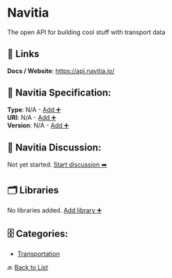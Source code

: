 # Navitia

The open API for building cool stuff with transport data

##  🔗 Links
**Docs / Website**: https://api.navitia.io/

## 🧬 Navitia Specification:
**Type**: N/A - [Add ➕](https://github.com/apis-list/apis-list/edit/main/apis/navitia/navitia.yaml)  
**URI**: N/A - [Add ➕](https://github.com/apis-list/apis-list/edit/main/apis/navitia/navitia.yaml)  
**Version**: N/A - [Add ➕](https://github.com/apis-list/apis-list/edit/main/apis/navitia/navitia.yaml)

## 💬 Navitia Discussion:
Not yet started. [Start discussion ➡️](https://github.com/apis-list/apis-list/discussions/new)

## 🗂️ Libraries

No libraries added. [Add library ➕](https://github.com/apis-list/apis-list/edit/main/apis/navitia/navitia.yaml)    


## 🗄️ Categories:
- [Transportation](https://github.com/apis-list/apis-list#transportation-)

🔙  [Back to List](https://github.com/apis-list/apis-list)
